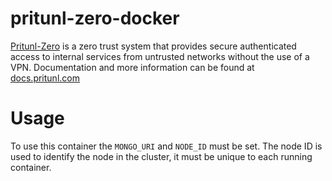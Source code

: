# pritunl-zero-docker

[Pritunl-Zero](https://zero.pritunl.com) is a zero trust system
that provides secure authenticated access to internal services from untrusted
networks without the use of a VPN. Documentation and more
information can be found at
[docs.pritunl.com](https://docs.pritunl.com/docs/pritunl-zero)

# Usage

To use this container the `MONGO_URI` and `NODE_ID` must be set. The node ID
is used to identify the node in the cluster, it must be unique to each
running container.
